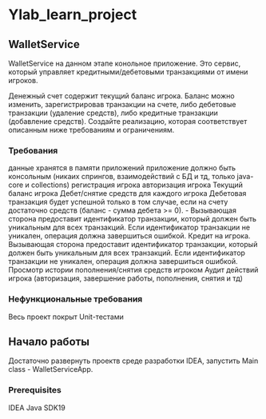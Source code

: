 # Ylab_learn_project

## WalletService
WalletService на данном этапе конольное приложение. 
Это сервис, который управляет кредитными/дебетовыми транзакциями от имени игроков.

Денежный счет содержит текущий баланс игрока. 
Баланс можно изменить, зарегистрировав транзакции на счете, либо дебетовые транзакции (удаление средств), либо кредитные транзакции (добавление средств). 
Создайте реализацию, которая соответствует описанным ниже требованиям и ограничениям.

### Требования
данные хранятся в памяти приложений
приложение должно быть консольным (никаих спрингов, взаимодействий с БД и тд, только java-core и collections)
регистрация игрока
авторизация игрока
Текущий баланс игрока
Дебет/снятие средств для каждого игрока Дебетовая транзакция будет успешной только в том случае, если на счету достаточно средств (баланс - сумма дебета >= 0). - Вызывающая сторона предоставит идентификатор транзакции, который должен быть уникальным для всех транзакций. Если идентификатор транзакции не уникален, операция должна завершиться ошибкой.
Кредит на игрока. Вызывающая сторона предоставит идентификатор транзакции, который должен быть уникальным для всех транзакций. Если идентификатор транзакции не уникален, операция должна завершиться ошибкой.
Просмотр истории пополнения/снятия средств игроком
Аудит действий игрока (авторизация, завершение работы, пополнения, снятия и тд)

### Нефункциональные требования
Весь проект покрыт Unit-тестами

## Начало работы

Достаточно развернуть проектв среде разработки IDEA, запустить Main class - WalletServiceApp.

### Prerequisites

IDEA Java SDK19